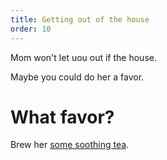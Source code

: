 ```yaml
---
title: Getting out of the house
order: 10
---
```


Mom won't let uou out if the house.

Maybe you could do her a favor.

# What favor?
Brew her [some soothing tea](tea).
